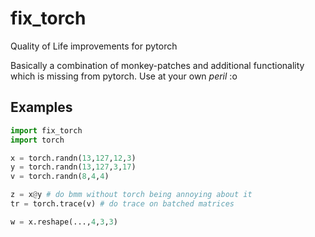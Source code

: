 # fix_torch

Quality of Life improvements for pytorch


Basically a combination of monkey-patches and additional functionality which is missing from pytorch.
Use at your own *peril* :o 


## Examples

```python
import fix_torch
import torch

x = torch.randn(13,127,12,3)
y = torch.randn(13,127,3,17)
v = torch.randn(8,4,4)

z = x@y # do bmm without torch being annoying about it
tr = torch.trace(v) # do trace on batched matrices

w = x.reshape(...,4,3,3)

```
